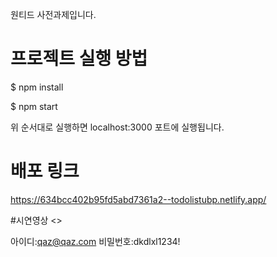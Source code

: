 원티드 사전과제입니다.

# 프로젝트 실행 방법
$ npm install

$ npm start

위 순서대로 실행하면 localhost:3000 포트에 실행됩니다.

# 배포 링크 
https://634bcc402b95fd5abd7361a2--todolistubp.netlify.app/

#시연영상
<>

아이디:qaz@qaz.com
비밀번호:dkdlxl1234!
